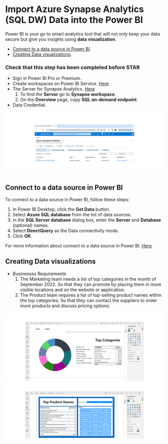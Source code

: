 # Import Azure Synapse Analytics (SQL DW) Data into the Power BI
Power BI is your go to smart analytics tool that will not only keep your data secure but give you insights using **data visualization**.

- [Connect to a data source in Power BI](05-power-bi.md#Connect-to-a-data-source-in-Power-BI).<br>
- [Creating Data visualizations](05-power-bi.md#Creating-Data-visualizations).<br>

### Check that this step has been completed before STAR
- Sign in Power BI Pro or Premium.
- Create workspaces on Power BI Service. [Here](https://github.com/thunchanokbow/Real-time-data-in-Power-BI/blob/main/sections/02-Create-A-Workspace.md)
- The Server for Synapse Analytics. [Here](https://www.youtube.com/watch?v=ldN6D2lhNyA)
  1. To find the **Server** go to **Synapse workspace**.
  2. On the **Overview** page, copy **SQL on-demand endpoint**.  
- Data Credential.

![0](/images/70.png)

## Connect to a data source in Power BI

To connect to a data source in Power BI, follow these steps:
1. In Power BI Desktop, click the **Get Data** button.
2. Select **Azure SQL database** from the list of data sources.
3. In the **SQL Server database** dialog box, enter the **Server** and **Database** (optional) names.
4. Select **DirectQuery** as the Data connectivity mode.
5. Click **OK**.

For more information about connect to a data source in Power BI. [Here](https://github.com/thunchanokbow/Real-time-data-in-Power-BI/blob/main/sections/04-Pulling-data-to-Power-BI.md)

## Creating Data visualizations

- Businesses Requirements
  1. The Marketing team needs a list of top categories in the month of September 2022. So that they can promote by placing them in more visible locations and on the website or application.
  2. The Product team requires a list of top-selling product names within the top categories. So that they can contact the suppliers to order more products and discuss pricing options.

![0](/images/80.png)
![0](/images/81.png)
